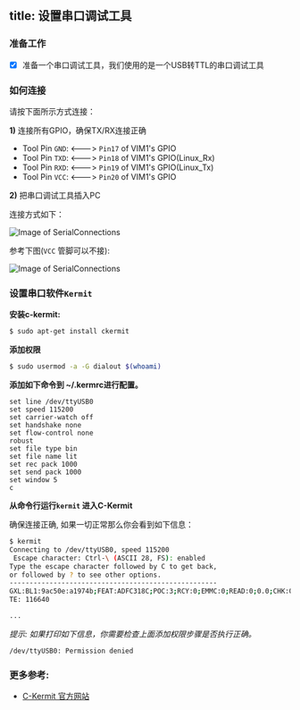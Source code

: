 title: 设置串口调试工具
---

### 准备工作
- [x] 准备一个串口调试工具，我们使用的是一个USB转TTL的串口调试工具

### 如何连接
请按下面所示方式连接：

**1)** 连接所有GPIO，确保TX/RX连接正确

  * Tool Pin `GND`: <---> `Pin17` of VIM1's GPIO
  * Tool Pin `TXD`: <---> `Pin18` of VIM1's GPIO(Linux_Rx)
  * Tool Pin `RXD`: <---> `Pin19` of VIM1's GPIO(Linux_Tx)
  * Tool Pin `VCC`: <---> `Pin20` of VIM1's GPIO

**2)** 把串口调试工具插入PC

连接方式如下：

![Image of SerialConnections](/images/vim1/SerialConnections_3Pin.png)

参考下图(`VCC` 管脚可以不接):

![Image of SerialConnections](/images/vim1/SerialConnections.png)


### 设置串口软件`Kermit`
**安装c-kermit:**
```sh
$ sudo apt-get install ckermit
```

**添加权限**
```sh
$ sudo usermod -a -G dialout $(whoami)
```

**添加如下命令到 ~/.kermrc进行配置。**
```
set line /dev/ttyUSB0
set speed 115200
set carrier-watch off
set handshake none
set flow-control none
robust
set file type bin
set file name lit
set rec pack 1000
set send pack 1000
set window 5
c
```

**从命令行运行`kermit` 进入C-Kermit**

确保连接正确, 如果一切正常那么你会看到如下信息：
```sh
$ kermit
Connecting to /dev/ttyUSB0, speed 115200
 Escape character: Ctrl-\ (ASCII 28, FS): enabled
Type the escape character followed by C to get back,
or followed by ? to see other options.
----------------------------------------------------
GXL:BL1:9ac50e:a1974b;FEAT:ADFC318C;POC:3;RCY:0;EMMC:0;READ:0;0.0;CHK:0;
TE: 116640

...

```
*提示: 如果打印如下信息，你需要检查上面添加权限步骤是否执行正确。*
```
/dev/ttyUSB0: Permission denied
```



### 更多参考:
* [C-Kermit 官方网站](http://www.columbia.edu/kermit/index.html)
